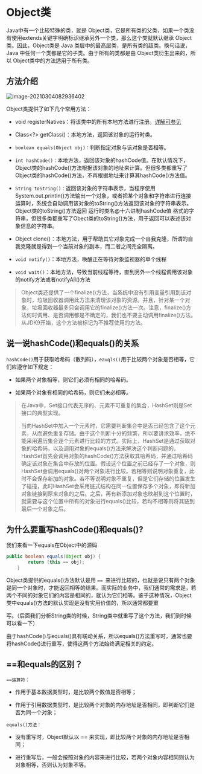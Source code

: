 # Object类

Java中有一个比较特殊的类，就是 Object类，它是所有类的父类，如果一个类没有使用extends关键字明确标识继承另外一个类，那么这个类就默认继承 Object类。因此，Object类是 Java 类层中的最高层类，是所有类的超类。换句话说，Java 中任何一个类都是它的子类。由于所有的类都是由 Object类衍生出来的，所以 Object类中的方法适用于所有类。

## 方法介绍

![image-20210304082936402](https://gitee.com/lgaaip/img/raw/master/20210304082944.png)

Object类提供了如下几个常用方法：

- void registerNatives：将该类中的所有本地方法进行注册。[详解可参见](https://blog.csdn.net/Saintyyu/article/details/90452826)

- Class<?> getClass()：本地方法，返回该对象的运行时类。

- `boolean equals(Object obj)：`判断指定对象与该对象是否相等。

- `int hashCode()：`本地方法，返回该对象的hashCode值。在默认情况下，Object类的hashCode()方法根据该对象的地址来计算。但很多类都重写了Object类的hashCode()方法，不再根据地址来计算其hashCode()方法值。

- `String toString()：`返回该对象的字符串表示，当程序使用System.out.println()方法输出一个对象，或者把某个对象和字符串进行连接运算时，系统会自动调用该对象的toString()方法返回该对象的字符串表示。Object类的toString()方法返回 运行时类名@十六进制hashCode值 格式的字符串，但很多类都重写了Obect类的toString()方法，用于返回可以表述该对象信息的字符串。

- Object clone()：本地方法，用于帮助其它对象完成一个自我克隆，所谓的自我克隆就是得到一个当前对象的副本，而二者之间完全隔离。
- `void notify()`：本地方法，唤醒正在等待对象监视器的单个线程
- `void wait()`：本地方法，导致当前线程等待，直到另外一个线程调用该对象的notify方法或者notifyAll()方法

> Object类还提供了一个finalize()方法，当系统中没有引用变量引用到该对象时，垃圾回收器调用此方法来清理该对象的资源。并且，针对某一个对象，垃圾回收器最多只会调用它的finalize()方法一次。注意，finalize()方法何时调用、是否调用都是不确定的，我们也不要主动调用finalize()方法。从JDK9开始，这个方法被标记为不推荐使用的方法。



## **说一说**hashCode()和equals()的关系

`hashCode()`用于获取哈希码（散列码），`eauqls()`用于比较两个对象是否相等，它们应遵守如下规定：

- 如果两个对象相等，则它们必须有相同的哈希码。

- 如果两个对象有相同的哈希码，则它们未必相等。

> 在Java中，Set接口代表无序的、元素不可重复的集合，HashSet则是Set接口的典型实现。
>
> 当向HashSet中加入一个元素时，它需要判断集合中是否已经包含了这个元素，从而避免重复存储。由于这个判断十分的频繁，所以要讲求效率，绝不能采用遍历集合逐个元素进行比较的方式。实际上，HashSet是通过获取对象的哈希码，以及调用对象的equals()方法来解决这个判断问题的。HashSet首先会调用对象的hashCode()方法获取其哈希码，并通过哈希码确定该对象在集合中存放的位置。假设这个位置之前已经存了一个对象，则HashSet会调用equals()对两个对象进行比较。若相等则说明对象重复，此时不会保存新加的对象。若不等说明对象不重复，但是它们存储的位置发生了碰撞，此时HashSet会采用链式结构在同一位置保存多个对象，即将新加对象链接到原来对象的之后。之后，再有新添加对象也映射到这个位置时，就需要与这个位置中所有的对象进行equals()比较，若均不相等则将其链到最后一个对象之后。

## 为什么要重写hashCode()和equals()?

我们来看一下equals在Object中的源码

```java
public boolean equals(Object obj) {
        return (this == obj);
    }
```

Object类提供的equals()方法默认是用 `== `来进行比较的，也就是说只有两个对象是同一个对象时，才能返回相等的结果。而实际的业务中，我们通常的需求是，若两个不同的对象它们的内容是相同的，就认为它们相等。鉴于这种情况，Object类中equals()方法的默认实现是没有实用价值的，所以通常都要重

写。（后面我们分析String类的时候，String类中就重写了这个方法，我们到时候可以看一下）

由于hashCode()与equals()具有联动关系，所以equals()方法重写时，通常也要将hashCode()进行重写，使得这两个方法始终满足相关的约定。

## ==和equals的区别？

`==运算符：`

- 作用于基本数据类型时，是比较两个数值是否相等；

- 作用于引用数据类型时，是比较两个对象的内存地址是否相同，即判断它们是否为同一个对象；

`equals()方法：`

- 没有重写时，Object默认以 == 来实现，即比较两个对象的内存地址是否相同；

- 进行重写后，一般会按照对象的内容来进行比较，若两个对象内容相同则认为对象相等，否则认为对象不等。 
